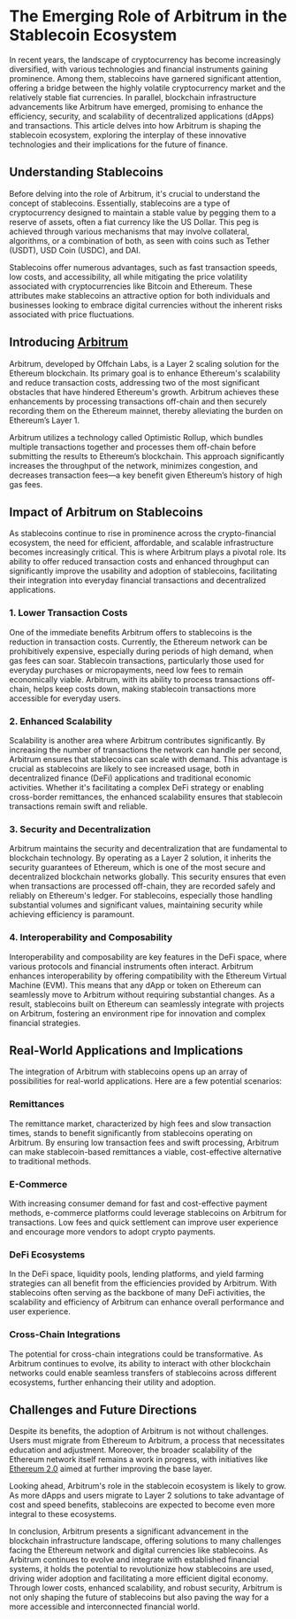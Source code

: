 # The Emerging Role of Arbitrum in the Stablecoin Ecosystem

In recent years, the landscape of cryptocurrency has become increasingly diversified, with various technologies and financial instruments gaining prominence. Among them, stablecoins have garnered significant attention, offering a bridge between the highly volatile cryptocurrency market and the relatively stable fiat currencies. In parallel, blockchain infrastructure advancements like Arbitrum have emerged, promising to enhance the efficiency, security, and scalability of decentralized applications (dApps) and transactions. This article delves into how Arbitrum is shaping the stablecoin ecosystem, exploring the interplay of these innovative technologies and their implications for the future of finance.

## Understanding Stablecoins

Before delving into the role of Arbitrum, it's crucial to understand the concept of stablecoins. Essentially, stablecoins are a type of cryptocurrency designed to maintain a stable value by pegging them to a reserve of assets, often a fiat currency like the US Dollar. This peg is achieved through various mechanisms that may involve collateral, algorithms, or a combination of both, as seen with coins such as Tether (USDT), USD Coin (USDC), and DAI.

Stablecoins offer numerous advantages, such as fast transaction speeds, low costs, and accessibility, all while mitigating the price volatility associated with cryptocurrencies like Bitcoin and Ethereum. These attributes make stablecoins an attractive option for both individuals and businesses looking to embrace digital currencies without the inherent risks associated with price fluctuations.

## Introducing [Arbitrum](https://arbitrum.io/)

Arbitrum, developed by Offchain Labs, is a Layer 2 scaling solution for the Ethereum blockchain. Its primary goal is to enhance Ethereum's scalability and reduce transaction costs, addressing two of the most significant obstacles that have hindered Ethereum's growth. Arbitrum achieves these enhancements by processing transactions off-chain and then securely recording them on the Ethereum mainnet, thereby alleviating the burden on Ethereum’s Layer 1.

Arbitrum utilizes a technology called Optimistic Rollup, which bundles multiple transactions together and processes them off-chain before submitting the results to Ethereum’s blockchain. This approach significantly increases the throughput of the network, minimizes congestion, and decreases transaction fees—a key benefit given Ethereum’s history of high gas fees.

## Impact of Arbitrum on Stablecoins

As stablecoins continue to rise in prominence across the crypto-financial ecosystem, the need for efficient, affordable, and scalable infrastructure becomes increasingly critical. This is where Arbitrum plays a pivotal role. Its ability to offer reduced transaction costs and enhanced throughput can significantly improve the usability and adoption of stablecoins, facilitating their integration into everyday financial transactions and decentralized applications.

### 1. Lower Transaction Costs

One of the immediate benefits Arbitrum offers to stablecoins is the reduction in transaction costs. Currently, the Ethereum network can be prohibitively expensive, especially during periods of high demand, when gas fees can soar. Stablecoin transactions, particularly those used for everyday purchases or micropayments, need low fees to remain economically viable. Arbitrum, with its ability to process transactions off-chain, helps keep costs down, making stablecoin transactions more accessible for everyday users.

### 2. Enhanced Scalability

Scalability is another area where Arbitrum contributes significantly. By increasing the number of transactions the network can handle per second, Arbitrum ensures that stablecoins can scale with demand. This advantage is crucial as stablecoins are likely to see increased usage, both in decentralized finance (DeFi) applications and traditional economic activities. Whether it's facilitating a complex DeFi strategy or enabling cross-border remittances, the enhanced scalability ensures that stablecoin transactions remain swift and reliable.

### 3. Security and Decentralization

Arbitrum maintains the security and decentralization that are fundamental to blockchain technology. By operating as a Layer 2 solution, it inherits the security guarantees of Ethereum, which is one of the most secure and decentralized blockchain networks globally. This security ensures that even when transactions are processed off-chain, they are recorded safely and reliably on Ethereum's ledger. For stablecoins, especially those handling substantial volumes and significant values, maintaining security while achieving efficiency is paramount.

### 4. Interoperability and Composability

Interoperability and composability are key features in the DeFi space, where various protocols and financial instruments often interact. Arbitrum enhances interoperability by offering compatibility with the Ethereum Virtual Machine (EVM). This means that any dApp or token on Ethereum can seamlessly move to Arbitrum without requiring substantial changes. As a result, stablecoins built on Ethereum can seamlessly integrate with projects on Arbitrum, fostering an environment ripe for innovation and complex financial strategies.

## Real-World Applications and Implications

The integration of Arbitrum with stablecoins opens up an array of possibilities for real-world applications. Here are a few potential scenarios:

### Remittances

The remittance market, characterized by high fees and slow transaction times, stands to benefit significantly from stablecoins operating on Arbitrum. By ensuring low transaction fees and swift processing, Arbitrum can make stablecoin-based remittances a viable, cost-effective alternative to traditional methods.

### E-Commerce

With increasing consumer demand for fast and cost-effective payment methods, e-commerce platforms could leverage stablecoins on Arbitrum for transactions. Low fees and quick settlement can improve user experience and encourage more vendors to adopt crypto payments.

### DeFi Ecosystems

In the DeFi space, liquidity pools, lending platforms, and yield farming strategies can all benefit from the efficiencies provided by Arbitrum. With stablecoins often serving as the backbone of many DeFi activities, the scalability and efficiency of Arbitrum can enhance overall performance and user experience.

### Cross-Chain Integrations

The potential for cross-chain integrations could be transformative. As Arbitrum continues to evolve, its ability to interact with other blockchain networks could enable seamless transfers of stablecoins across different ecosystems, further enhancing their utility and adoption.

## Challenges and Future Directions

Despite its benefits, the adoption of Arbitrum is not without challenges. Users must migrate from Ethereum to Arbitrum, a process that necessitates education and adjustment. Moreover, the broader scalability of the Ethereum network itself remains a work in progress, with initiatives like [Ethereum 2.0](https://ethereum.org/en/eth2/) aimed at further improving the base layer.

Looking ahead, Arbitrum's role in the stablecoin ecosystem is likely to grow. As more dApps and users migrate to Layer 2 solutions to take advantage of cost and speed benefits, stablecoins are expected to become even more integral to these ecosystems. 

In conclusion, Arbitrum presents a significant advancement in the blockchain infrastructure landscape, offering solutions to many challenges facing the Ethereum network and digital currencies like stablecoins. As Arbitrum continues to evolve and integrate with established financial systems, it holds the potential to revolutionize how stablecoins are used, driving wider adoption and facilitating a more efficient digital economy. Through lower costs, enhanced scalability, and robust security, Arbitrum is not only shaping the future of stablecoins but also paving the way for a more accessible and interconnected financial world.